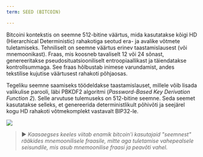 ```yaml
---
term: SEED (BITCOIN)

---
```

Bitcoini kontekstis on seemne 512-bitine väärtus, mida kasutatakse kõigi HD (Hierarchical Deterministic) rahakotiga seotud era- ja avalike võtmete tuletamiseks. Tehniliselt on seemne väärtus erinev taastamislausest (või mnemoonikast). Fraas, mis koosneb tavaliselt 12 või 24 sõnast, genereeritakse pseudosituatsiooniliselt entroopiaallikast ja täiendatakse kontrollsummaga. See fraas hõlbustab inimese varundamist, andes tekstilise kujutise väärtusest rahakoti põhjaosas.

Tegeliku seemne saamiseks töödeldakse taastamislauset, millele võib lisada valikulise parooli, läbi PBKDF2 algoritmi (*Password-Based Key Derivation Function 2*). Selle arvutuse tulemuseks on 512-bitine seemne. Seda seemet kasutatakse selleks, et genereerida deterministlikult põhivõti ja seejärel kogu HD rahakoti võtmekomplekt vastavalt BIP32-le.

![](../../dictionnaire/assets/31.webp)

> ► *Kaasaegses keeles viitab enamik bitcoin'i kasutajaid "seemnest" rääkides mnemoonilisele fraasile, mitte aga tuletamise vahepealsele seisundile, mis asub mnemoonilise fraasi ja peavõti vahel.*